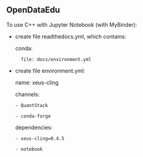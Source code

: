 ## OpenDataEdu

To use C++ with Jupyter Notebook (with MyBinder):
  - create file readthedocs.yml, which contains:
  
      conda:
      
          file: docs/environment.yml
      
  - create file environment.yml:
  
      name: xeus-cling
      
      channels:
      
        - QuantStack
        
        - conda-forge
        
      dependencies:
      
        - xeus-cling=0.4.5
        
        - notebook
